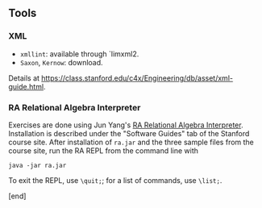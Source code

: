 ## Tools

### XML

 * `xmllint`: available through `limxml2.
 * `Saxon`, `Kernow`: download.

Details at https://class.stanford.edu/c4x/Engineering/db/asset/xml-guide.html.

### RA Relational Algebra Interpreter
 
Exercises are done using Jun Yang's [RA Relational Algebra Interpreter](http://www.cs.duke.edu/~junyang/ra/). Installation is described under the "Software Guides" tab of the Stanford course site. After installation of `ra.jar` and the three sample files from the course site, run the RA REPL from the command line with
 
    java -jar ra.jar
 
To exit the REPL, use `\quit;`; for a list of commands, use `\list;`.

[end]
